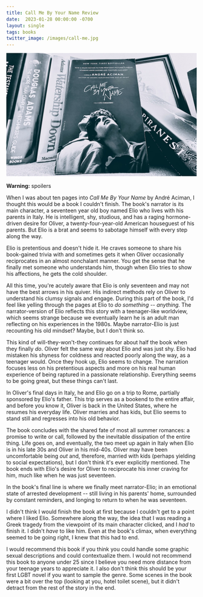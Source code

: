 ```yaml
---
title: Call Me By Your Name Review
date:  2023-01-28 00:00:00 -0700
layout: single
tags: books
twitter_image: /images/call-me.jpg
---
```


![Call me By Your Name Book Cover](/images/call-me.jpg)

**Warning:** spoilers

When I was about ten pages into *Call Me By Your Name* by André Aciman, I thought this would be a book I couldn't finish. The book's narrator is its main character, a seventeen year old boy named Elio who lives with his parents in Italy. He is intelligent, shy, studious, and has a raging hormone-driven desire for Oliver, a twenty-four-year-old American houseguest of his parents. But Elio is a brat and seems to sabotage himself with every step along the way.

<!--more-->

Elio is pretentious and doesn't hide it. He craves someone to share his book-gained trivia with and sometimes gets it when Oliver occasionally reciprocates in an almost nonchalant manner. You get the sense that he finally met someone who understands him, though when Elio tries to show his affections, he gets the cold shoulder.

All this time, you're acutely aware that Elio is only seventeen and may not have the best arrows in his quiver. His indirect methods rely on Oliver to understand his clumsy signals and engage. During this part of the book, I'd feel like yelling through the pages at Elio to *do something -- anything.* The narrator-version of Elio reflects this story with a teenager-like worldview, which seems strange because we eventually learn he is an adult man reflecting on his experiences in the 1980s. Maybe narrator-Elio is just recounting his old mindset? Maybe, but I don't think so.

This kind of will-they-won't-they continues for about half the book when they finally *do*. Oliver felt the same way about Elio and was just shy. Elio had mistaken his shyness for coldness and reacted poorly along the way, as a teenager would. Once they hook up, Elio seems to change. The narration focuses less on his pretentious aspects and more on his real human experience of being raptured in a passionate relationship. Everything seems to be going great, but these things can't last.

In Oliver's final days in Italy, he and Elio go on a trip to Rome, partially sponsored by Elio's father. This trip serves as a bookend to the entire affair, and before you know it, Oliver is back in the United States, where he resumes his everyday life. Oliver marries and has kids, but Elio seems to stand still and regresses into his old behavior.

The book concludes with the shared fate of most all summer romances: a promise to write or call, followed by the inevitable dissipation of the entire thing. Life goes on, and eventually, the two meet up again in Italy when Elio is in his late 30s and Oliver in his mid-40s. Oliver may have been uncomfortable being *out* and, therefore, married with kids (perhaps yielding to social expectations), but I don't think it's ever explicitly mentioned. The book ends with Elio's desire for Oliver to reciprocate his inner craving for him, much like when he was just seventeen.

In the book's final line is where we finally meet narrator-Elio; in an emotional state of arrested development -- still living in his parents' home, surrounded by constant reminders, and longing to return to when he was seventeen.

I didn't think I would finish the book at first because I couldn't get to a point where I liked Elio. Somewhere along the way, the idea that I was reading a Greek tragedy from the viewpoint of its main character clicked, and I *had* to finish it. I didn't *have* to like him. Even at the book's climax, when everything seemed to be going right, I knew that this had to end.

I would recommend this book if you think you could handle some graphic sexual descriptions and could contextualize them. I would not recommend this book to anyone under 25 since I believe you need more distance from your teenage years to appreciate it. I also don't think this should be your first LGBT novel if you want to sample the genre. Some scenes in the book were a bit over the top (looking at you, hotel toilet scene), but it didn't detract from the rest of the story in the end.
